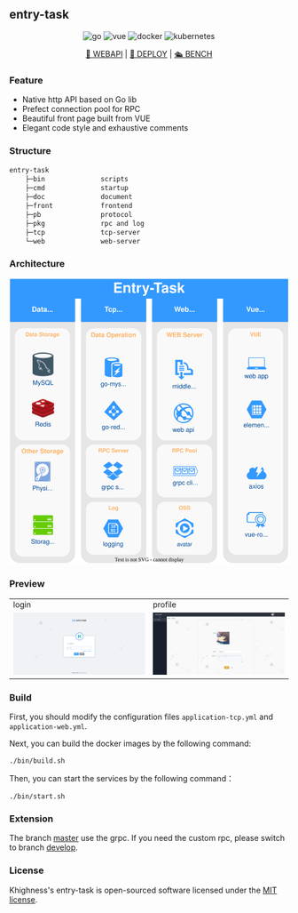 ## entry-task

<p align="center">
  <img src="https://img.shields.io/badge/go-backend-9cf?style=flat-square&logo=go" alt="go">
  <img src="https://img.shields.io/badge/vue-frontend-green?style=flat-square&logo=vue.js" alt="vue">
  <img src="https://img.shields.io/badge/docker-build-orange?style=flat-square&logo=docker" alt="docker">
  <img src="https://img.shields.io/badge/kubernetes-support-blueviolet?style=flat-square&logo=kubernetes" alt="kubernetes">
</p>

<p align="center">
  <a href="doc/entry/webapi.md">📑 WEBAPI</a> | <a href="doc/entry/deploy.md">🚀 DEPLOY</a> | <a href="doc/entry/bench.md">🛳 BENCH</a> 
</p>



### Feature

- Native http API based on Go lib
- Prefect connection pool for RPC
- Beautiful front page built from VUE
- Elegant code style and exhaustive comments



### Structure

```
entry-task
    ├─bin              scripts    
    ├─cmd              startup          
    ├─doc              document
    ├─front            frontend
    ├─pb               protocol
    ├─pkg              rpc and log
    ├─tcp              tcp-server
    └─web              web-server
```



### Architecture

<p align="center">
<img src="./doc/images/architecture.svg" alt="Architecture" />
</p>


### Preview

<table>
  <tr>
    <td>login</td>
    <td>profile</td>
  </tr>
  <tr>
     <td width="50%" align="top"><img src="./doc/images/login.png"/></td>
     <td width="50%" align="top"><img src="./doc/images/profile.png"/></td>
  </tr>
</table>


### Build

First, you should modify the configuration files `application-tcp.yml` and `application-web.yml`.

Next, you can build the docker images by the following command:
```shell
./bin/build.sh
```

Then, you can start the services by the following command：
```shell
./bin/start.sh
```



### Extension

The branch [master](https://github.com/Khighness/entry-task/tree/master) use the grpc. If you need the custom rpc, please switch to branch [develop](https://github.com/Khighness/entry-task/tree/develop). 



### License

Khighness's entry-task is open-sourced software licensed under the [MIT license](https://github.com/Khighness/entry-task/blob/master/LICENSE).
